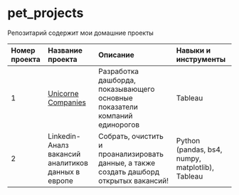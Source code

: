 # pet_projects
Репозитарий содержит мои домашние проекты

|Номер проекта|Название проекта|Описание|Навыки и инструменты|
|:---------------------|:-----------------------|:--------------------------|:--------------------------|
|1|[Unicorne Companies](https://github.com/GarnetsAleksandr/pet_projects/tree/main/Unicorne%20Companies)|Разработка дашборда, показывающего основные показатели компаний единорогов|Tableau|
|2|Linkedin- Аналз вакансий аналитиков данных в европе|Cобрать, очистить и проанализировать данные, а также создать дашборд открытых вакансий!|Python (pandas, bs4, numpy, matplotlib), Tableau|
